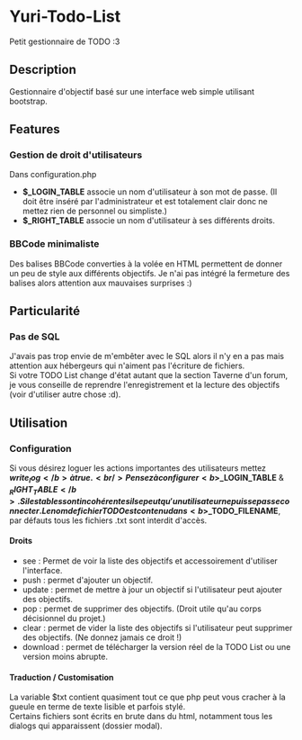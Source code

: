 # Yuri-Todo-List
Petit gestionnaire de TODO :3

## Description
Gestionnaire d'objectif basé sur une interface web simple utilisant bootstrap.
## Features
### Gestion de droit d'utilisateurs
Dans configuration.php
* <b>$_LOGIN_TABLE</b> associe un nom d'utilisateur à son mot de passe. (Il doit être inséré par l'administrateur et est totalement clair donc ne mettez rien de personnel ou simpliste.)
* <b>$_RIGHT_TABLE</b> associe un nom d'utilisateur à ses différents droits.

### BBCode minimaliste
Des balises BBCode converties à la volée en HTML permettent de donner un peu de style aux différents objectifs.
Je n'ai pas intégré la fermeture des balises alors attention aux mauvaises surprises :)

## Particularité
### Pas de SQL
J'avais pas trop envie de m'embêter avec le SQL alors il n'y en a pas mais attention aux hébergeurs qui n'aiment pas l'écriture de fichiers.<br/>
Si votre TODO List change d'état autant que la section Taverne d'un forum, je vous conseille de reprendre l'enregistrement et la lecture des objectifs (voir d'utiliser autre chose :d).

## Utilisation
### Configuration
Si vous désirez loguer les actions importantes des utilisateurs mettez <b>$write_log</b> à true.<br/>
Pensez à configurer <b>$_LOGIN_TABLE</b> & <b>$_RIGHT_TABLE</b>. Si les tables sont incohérentes il se peut qu'un utilisateur ne puisse pas se connecter.
Le nom de fichier TODO est contenu dans <b>$_TODO_FILENAME</b>, par défauts tous les fichiers .txt sont interdit d'accès.
#### Droits
* see : Permet de voir la liste des objectifs et accessoirement d'utiliser l'interface.
* push : permet d'ajouter un objectif.
* update : permet de mettre à jour un objectif si l'utilisateur peut ajouter des objectifs.
* pop : permet de supprimer des objectifs. (Droit utile qu'au corps décisionnel du projet.)
* clear : permet de vider la liste des objectifs si l'utilisateur peut supprimer des objectifs. (Ne donnez jamais ce droit !)
* download : permet de télécharger la version réel de la TODO List ou une version moins abrupte.

#### Traduction / Customisation
La variable $txt contient quasiment tout ce que php peut vous cracher à la gueule en terme de texte lisible et parfois stylé.<br/>
Certains fichiers sont écrits en brute dans du html, notamment tous les dialogs qui apparaissent (dossier modal).
